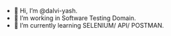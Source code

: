- 👋 Hi, I’m @dalvi-yash.
- 👀 I’m working in Software Testing Domain.
- 🌱 I’m currently learning SELENIUM/ API/ POSTMAN.


<!---
dalvi-yash/dalvi-yash is a ✨ special ✨ repository because its `README.md` (this file) appears on your GitHub profile.
You can click the Preview link to take a look at your changes.
--->
